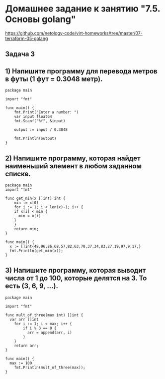 # Домашнее задание к занятию "7.5. Основы golang"

https://github.com/netology-code/virt-homeworks/tree/master/07-terraform-05-golang

## Задача 3

## 1) Напишите программу для перевода метров в футы (1 фут = 0.3048 метр).

```text
package main

import "fmt"

func main() {
    fmt.Print("Enter a number: ")
    var input float64
    fmt.Scanf("%f", &input)

    output := input / 0.3048

    fmt.Println(output)    
}
```

## 2) Напишите программу, которая найдет наименьший элемент в любом заданном списке.

```text
package main
import "fmt"

func get_min(x []int) int {
	min := x[0]
	for i := 1; i < len(x)-1; i++ {
    if x[i] < min {
      min = x[i]
    }
	}
	return min;
}

func main() {
  x := []int{48,96,86,68,57,82,63,70,37,34,83,27,19,97,9,17,}
  fmt.Println(get_min(x)); 
}
```

## 3) Напишите программу, которая выводит числа от 1 до 100, которые делятся на 3. То есть (3, 6, 9, …).

```text
package main

import "fmt"

func mult_of_three(max int) []int {
  var arr []int
	for i := 1; i < max; i++ {
        if i % 3 == 0 {
          arr = append(arr, i)
        }
	}
	return arr;
}

func main() {
  max := 100
	fmt.Println(mult_of_three(max)); 
}
```

